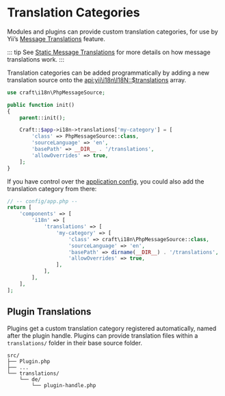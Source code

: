 # Translation Categories

Modules and plugins can provide custom translation categories, for use by Yii’s [Message Translations](https://www.yiiframework.com/doc/guide/2.0/en/tutorial-i18n#message-translation) feature.

::: tip
See [Static Message Translations](../static-translations.md) for more details on how message translations work.
:::

Translation categories can be added programmatically by adding a new translation source onto the <api:yii\i18n\I18N::$translations> array.

```php
use craft\i18n\PhpMessageSource;

public function init()
{
    parent::init();

    Craft::$app->i18n->translations['my-category'] = [
        'class' => PhpMessageSource::class,
        'sourceLanguage' => 'en',
        'basePath' => __DIR__ . '/translations',
        'allowOverrides' => true,
    ];
}
```

If you have control over the [application config](../config/app.md), you could also add the translation category from there:

```php
// -- config/app.php --
return [
    'components' => [
        'i18n' => [
            'translations' => [
                'my-category' => [
                    'class' => craft\i18n\PhpMessageSource::class,
                    'sourceLanguage' => 'en',
                    'basePath' => dirname(__DIR__) . '/translations',
                    'allowOverrides' => true,
                ],
            ],
        ],
    ],
];
```

## Plugin Translations

Plugins get a custom translation category registered automatically, named after the plugin handle. Plugins can provide translation files within a `translations/` folder in their base source folder.

```
src/
├── Plugin.php
├── ...
└── translations/
    └── de/
        └── plugin-handle.php
```
